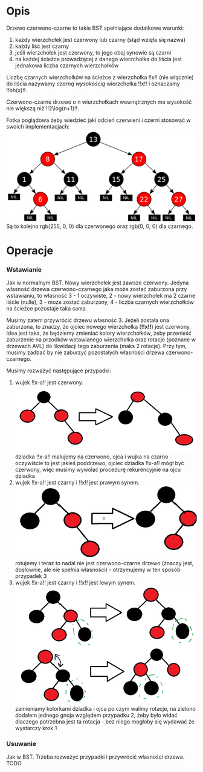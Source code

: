 # Opis

Drzewo czerwono-czarne to takie BST spełniające dodatkowe warunki:

1. każdy wierzchołek jest czerwony lub czarny (stąd wzięła się nazwa)
2. każdy liść jest czarny
3. jeśli wierzchołek jest czerwony, to jego obaj synowie są czarni
4. na każdej ścieżce prowadzącej z danego wierzchołka do liścia jest jednakowa liczba czarnych wierzchołków

Liczbę czarnych wierzchołków na ścieżce z wierzchołka !!x!! (nie włącznie) do liścia nazywamy _czarną wysokością_ wierzchołka !!x!! i oznaczamy !!bh(x)!!.

Czerwono-czarne drzewo o n wierzchołkach wewnętrznych ma wysokość nie większą niż !!2\log(n+1)!!.

Fotka poglądowa żeby wiedzieć jaki odcień czerwieni i czerni stosować w swoich implementacjach:
![](images/redblack/redblack.png)  
Są to kolejno rgb(255, 0, 0) dla czerwonego oraz rgb(0, 0, 0) dla czarnego.

# Operacje

### Wstawianie

Jak w normalnym BST. Nowy wierzchołek jest zawsze czerwony. Jedyna własność drzewa czerwono-czarnego jaka może zostać zaburzona przy wstawianiu, to własność 3 - 1 oczywiste, 2 - nowy wierzchołek ma 2 czarne liście (nulle), 3 - może zostać zaburzony, 4 - liczba czarnych wierzchołków na ścieżce pozostaje taka sama.

Musimy zatem przywrócić drzewu własność 3. Jeżeli została ona zaburzona, to znaczy, że ojciec nowego wierzchołka (**!!x!!**) jest czerwony.
Idea jest taka, że będziemy zmieniać kolory wierzchołków, żeby przenieść zaburzenie na przodków wstawianego wierzchołka oraz rotacje (poznane w drzewach AVL) do likwidacji tego zaburzenia (maks 2 rotacje). Przy tym, musimy zadbać by nie zaburzyć pozostałych własności drzewa czerwono-czarnego.

Musimy rozważyć następujące przypadki:

1. wujek !!x-a!! jest czerwony.
   ![alt text](images/redblack/case1.png)
   dziadka !!x-a!! malujemy na czerwono, ojca i wujka na czarno
   oczywiście to jest jakieś poddrzewo, ojciec dziadka !!x-a!! mógł być czerwony, więc musimy wywołać procedurę rekurencyjnie na ojcu dziadka
2. wujek !!x-a!! jest czarny i !!x!! jest prawym synem.
   ![alt text](images/redblack/case2.png)
   rotujemy
   i teraz to nadal nie jest czerwono-czarne drzewo (znaczy jest, dosłownie, ale nie spełnia własności) - otrzymujemy w ten sposób przypadek 3
3. wujek !!x-a!! jest czarny i !!x!! jest lewym synem.
   ![alt text](images/redblack/case3.png)
   zamieniamy kolorkami dziadka i ojca po czym walimy rotacje, na zielono dodałem jednego gnoja względem przypadku 2, żeby było widać dlaczego potrzebna jest ta rotacja - bez niego mogłoby się wydawać że wystarczy krok 1

### Usuwanie

Jak w BST. Trzeba rozważyć przypadki i przywrócić własności drzewa. TODO
